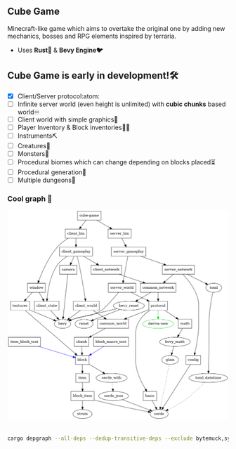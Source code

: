 ## Cube Game

Minecraft-like game which aims to overtake the original one by adding new mechanics, bosses and RPG elements inspired by terraria.

- Uses __Rust🦀__ & __Bevy Engine🐦__

## Cube Game is early in development!🛠️

- [X] Client/Server protocol:atom:
- [ ] Infinite server world (even height is unlimited) with __cubic chunks__ based world♾️
- [ ] Client world with simple graphics🧊
- [ ] Player Inventory & Block inventories👩‍🦲
- [ ] Instruments⛏️
- [ ] Creatures🐷
- [ ] Monsters🧟
- [ ] Procedural biomes which can change depending on blocks placed⏳
- [ ] Procedural generation🌳
- [ ] Multiple dungeons🏰

### Cool graph 🥇

![degraph](https://github.com/IoaNNUwU/cube-game/blob/main/depgraph.png)

```bash

cargo depgraph --all-deps --dedup-transitive-deps --exclude bytemuck,syn,proc-macro2,unicode-ident,,quote,time,toml_edit,serde_spanned,bytes,octets,chacha20poly1305,log,renetcode,bevy_ecs,heck,hex,base64,ryu,itoa,bevy_internal,chrono,serde_with_macros,indexmap,strum_macros,serde_derive | dot -Tpng -odepgraph.png
```
